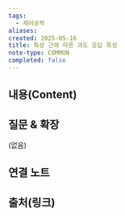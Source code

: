 ```yaml
---
tags:
  - 제어공학
aliases: 
created: 2025-05-16
title: 특성 근에 따른 과도 응답 특성
note-type: COMMON
completed: false
---
```


## 내용(Content)


## 질문 & 확장

(없음)

## 연결 노트

## 출처(링크)

